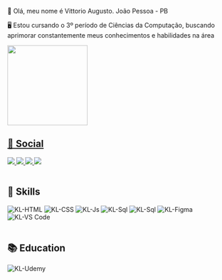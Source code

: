 👋 Olá, meu nome é Vittorio Augusto. João Pessoa - PB

🖥️ Estou cursando o 3º período de Ciências da Computação, buscando aprimorar constantemente meus conhecimentos e habilidades na área

<div>
  <a href="https://github.com/vittorioaugusto">
  <img height="180em" src="https://github-readme-stats.vercel.app/api/top-langs/?username=vittorioaugusto&layout=compact&langs_count=7&theme=highcontrast"/>
</div>

<div>
 <h2> 👨 Social </h2>
  <a href="https://vittorioaugusto.github.io/Portfolio/" target="_blank">
   <img src="https://img.shields.io/badge/portfólio-000000?style=for-the-badge&logo=About.me&logoColor=white" target="_blank">
 </a>
 <a href="mailto:vi.aborges47@gmail.com" target="_blank">
   <img src="https://img.shields.io/badge/Gmail-D14836?style=for-the-badge&logo=gmail&logoColor=white" target="_blank">
 </a>
 <a href="https://www.linkedin.com/in/vittorio-augusto/" target="_blank">
   <img src="https://img.shields.io/badge/-LinkedIn-%230077B5?style=for-the-badge&logo=linkedin&logoColor=white" target="_blank">
 </a>
 <a href="https://www.instagram.com/vittorio.augusto/" target="_blank"><img src="https://img.shields.io/badge/-Instagram-%23E4405F?style=for-the-badge&logo=instagram&logoColor=white" target="_blank">
 </a>
 
 <br>

<div style="display: inline_block"><br>
  <h2> 🚀 Skills </h2>
<img align="center" alt="KL-HTML" src="https://img.shields.io/badge/HTML5-E34F26?style=for-the-badge&logo=html5&logoColor=white">
<img align="center" alt="KL-CSS" src="https://img.shields.io/badge/CSS3-1572B6?style=for-the-badge&logo=css3&logoColor=white">
<img align="center" alt="KL-Js" src="https://img.shields.io/badge/JavaScript-F7DF1E?style=for-the-badge&logo=javascript&logoColor=black">
<img align="center" alt="KL-Sql" src="https://img.shields.io/badge/PHP-777BB4?style=for-the-badge&logo=php&logoColor=white" />
<img align="center" alt="KL-Sql" src="https://img.shields.io/badge/MySQL-00000F?style=for-the-badge&logo=mysql&logoColor=white">
<img align="center" alt="KL-Figma" src="https://img.shields.io/badge/Figma-F24E1E?style=for-the-badge&logo=figma&logoColor=white"/>
  <img align="center" alt="KL-VS Code" src="https://img.shields.io/badge/Visual_Studio_Code-0078D4?style=for-the-badge&logo=visual%20studio%20code&logoColor=white">
</div>


<div style="display: inline_block"><br>
  <h2> 📚 Education </h2>
<img align="center" alt="KL-Udemy" src="https://img.shields.io/badge/Udemy-EC5252?style=for-the-badge&logo=Udemy&logoColor=white">

</div>

